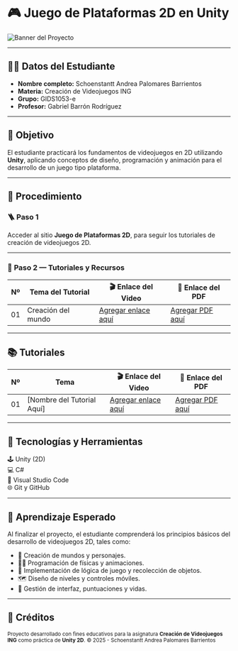 # 🎮 **Juego de Plataformas 2D en Unity**
![Banner del Proyecto](https://upload.wikimedia.org/wikipedia/commons/c/c4/Unity_2021.svg)
<!-- Puedes reemplazar esta imagen por un banner personalizado o una captura del juego -->

---

## 👩‍🎓 **Datos del Estudiante**
- **Nombre completo:** Schoenstantt Andrea Palomares Barrientos  
- **Materia:** Creación de Videojuegos ING  
- **Grupo:** GIDS1053-e  
- **Profesor:** Gabriel Barrón Rodríguez  

---

## 🎯 **Objetivo**
El estudiante practicará los fundamentos de videojuegos en 2D utilizando **Unity**, aplicando conceptos de diseño, programación y animación para el desarrollo de un juego tipo plataforma.

---

## 🧭 **Procedimiento**

### 🪜 **Paso 1**
Acceder al sitio **Juego de Plataformas 2D**, para seguir los tutoriales de creación de videojuegos 2D.  

---

### 🎥 **Paso 2 — Tutoriales y Recursos**

| Nº | Tema del Tutorial | 🎬 Enlace del Video | 📘 Enlace del PDF |
|:--:|--------------------|--------------------|------------------|
| 01 | Creación del mundo | [Agregar enlace aquí](#) | [Agregar PDF aquí](#) |

---

## 📚 **Tutoriales**

| Nº | Tema | 🎬 Enlace del Video | 📘 Enlace del PDF |
|:--:|------|--------------------|------------------|
| 01 | [Nombre del Tutorial Aquí] | [Agregar enlace aquí](#) | [Agregar PDF aquí](#) |

---

## 🧩 **Tecnologías y Herramientas**
🕹️ Unity (2D)  
💻 C#  
🧠 Visual Studio Code  
🌐 Git y GitHub  

---

## 🧠 **Aprendizaje Esperado**
Al finalizar el proyecto, el estudiante comprenderá los principios básicos del desarrollo de videojuegos 2D, tales como:

- 🎨 Creación de mundos y personajes.  
- 🧍‍♂️ Programación de físicas y animaciones.  
- 🍎 Implementación de lógica de juego y recolección de objetos.  
- 🗺️ Diseño de niveles y controles móviles.  
- 🧮 Gestión de interfaz, puntuaciones y vidas.  

---

## 🏁 **Créditos**
<sub>Proyecto desarrollado con fines educativos para la asignatura **Creación de Videojuegos ING** como práctica de **Unity 2D**. © 2025 - Schoenstantt Andrea Palomares Barrientos</sub>

